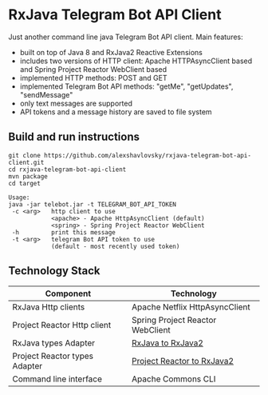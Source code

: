 # RxJava Telegram Bot API Client

Just another command line java Telegram Bot API client. Main features:
- built on top of Java 8 and RxJava2 Reactive Extensions
- includes two versions of HTTP client: Apache HTTPAsyncClient based and Spring Project Reactor WebClient based
- implemented HTTP methods: POST and GET
- implemented Telegram Bot API methods: "getMe", "getUpdates", "sendMessage"
- only text messages are supported
- API tokens and a message history are saved to file system

## Build and run instructions

```
git clone https://github.com/alexshavlovsky/rxjava-telegram-bot-api-client.git
cd rxjava-telegram-bot-api-client
mvn package
cd target

Usage:
java -jar telebot.jar -t TELEGRAM_BOT_API_TOKEN
 -c <arg>   http client to use
            <apache> - Apache HttpAsyncClient (default)
            <spring> - Spring Project Reactor WebClient
 -h         print this message
 -t <arg>   telegram Bot API token to use
            (default - most recently used token)
```

## Technology Stack

Component                     | Technology
---                           | ---
RxJava Http clients           | Apache Netflix HttpAsyncClient
Project Reactor Http client   | Spring Project Reactor WebClient
RxJava types Adapter          | [RxJava to RxJava2](https://github.com/akarnokd/RxJavaInterop)
Project Reactor types Adapter | [Project Reactor to RxJava2](https://github.com/reactor/reactor-addons)
Command line interface        | Apache Commons CLI
